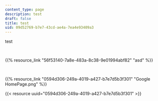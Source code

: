 ```yaml
---
content_type: page
description: test
draft: false
title: test
uid: 09d52769-b7e7-43cd-ae4a-7ea4e93409a3
---
```

test

 

{{% resource_link "56f53140-7a8e-483a-8c38-9e01994abf82" "asd" %}}

 

{{% resource_link "0594d306-249a-4019-a427-b7e7d5b3f301" "Google HomePage.png" %}}

{{< resource uuid="0594d306-249a-4019-a427-b7e7d5b3f301" >}}